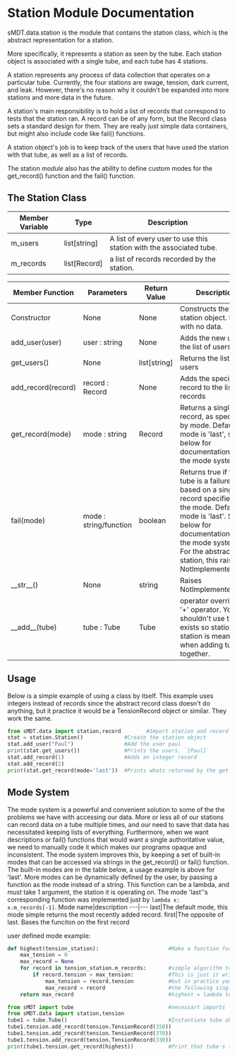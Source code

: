 Station Module Documentation
=============================

sMDT.data.station is the module that contains the station class, which is the abstract representation for a station.

More specifically, it represents a station as seen by the tube. Each station object is associated with a single tube, and each tube has 4 stations.

A station represents any process of data collection that operates on a particular tube. Currently, the four stations are swage, tension, dark current, and leak. However, there's no reason why it couldn't be expanded into more stations and more data in the future.

A station's main responsibility is to hold a list of records that correspond to tests that the station ran. A record can be of any form, but the Record class sets a standard design for them. They are really just simple data containers, but might also include code like fail() functions.

A station object's job is to keep track of the users that have used the station with that tube, as well as a list of records.

The station *module* also has the ability to define custom modes for the get_record() function and the fail() function.


The Station Class
----------------

Member Variable | Type | Description
---|---|---
m_users | list[string] | A list of every user to use this station with the associated tube. 
m_records | list[Record] | a list of records recorded by the station.

Member Function | Parameters | Return Value | Description
---|---|---|---
Constructor | None | None | Constructs the station object. Empty with no data.
add_user(user)| user : string | None | Adds the new user to the list of users
get_users() | None | list[string] | Returns the list of users
add_record(record) | record : Record | None | Adds the specified record to the list of records
get_record(mode) | mode : string | Record | Returns a single record, as specified by mode. Default mode is 'last', see below for documentation on the mode system.
fail(mode) | mode : string/function | boolean | Returns true if the tube is a failure based on a single record specified by the mode. Default mode is 'last'. See below for documentation on the mode system. For the abstract station, this raises NotImplementedError
\_\_str\_\_() | None | string | Raises NotImplementedError
\_\_add\_\_(tube) | tube : Tube | Tube | operator override for '+' operator. You shouldn't use this, it exists so station + station is meaningful when adding tubes together. 

Usage
-----
Below is a simple example of using a class by itself. This example uses integers instead of records since the abstract record class doesn't do anything, but it practice it would be a TensionRecord object or similar. They work the same.
```python
from sMDT.data import station,record        #Import station and record
stat = station.Station()             #Create the station object
stat.add_user("Paul")                #Add the user paul
print(stat.get_users())              #Prints the users. `[Paul]`
stat.add_record(1)                   #Adds an integer record 
stat.add_record(2)
print(stat.get_record(mode='last'))  #Prints whats returned by the get record function, mode being last. The last record added was 2, so it should just print `2`.
```

Mode System
-----------
The mode system is a powerful and convenient solution to some of the the problems we have with accessing our data. More or less all of our stations can record data on a tube multiple times, and our need to save that data has necessitated keeping lists of everything. Furthermore, when we want descriptions or fail() functions that would want a single authoritative value, we need to manually code it which makes our programs opaque and inconsistent. The mode system improves this, by keeping a set of built-in modes that can be accessed via strings in the get_record() or fail() function. The built-in modes are in the table below, a usage example is above for 'last'. More modes can be dynamically defined by the user, by passing a function as the mode instead of a string. This function can be a lambda, and must take 1 argument, the station it is operating on. The mode 'last''s corresponding function was implemented just by `lambda x: x.m_records[-1]`.
Mode name|description
---|---
last|The default mode, this mode simple returns the most recently added record.
first|The opposite of last. Bases the funciton on the first record


user defined mode example:

```python
def highest(tension_station):                      #Make a function for our mode, we want get_record to return the record with the highest tension
    max_tension = 0
    max_record = None
    for record in tension_station.m_records:       #simple algorithm to loop through, find the one with the highest tension, and return it.
        if record.tension > max_tension:           #This is just it written out with a real function to simplify it,
            max_tension = record.tension           #but in practice you can shorten this code significantly with lambdas and built-in python functions
            max_record = record                    #the following single line is equivalent to the entire 'highest' function definition
    return max_record                              #highest = lambda tension_station: max(tension_station.m_records, key=lambda tension_record: tension_record.tension)

from sMDT import tube                              #necessart imports
from sMDT.data import station,tension
tube1 = tube.Tube()                                #Instantiate tube object and add tension records
tube1.tension.add_record(tension.TensionRecord(350))
tube1.tension.add_record(tension.TensionRecord(370))
tube1.tension.add_record(tension.TensionRecord(330))
print(tube1.tension.get_record(highest))           #Print that tube's tension, where mode is our function highest. Should print the record with the highest tension, 370
```

